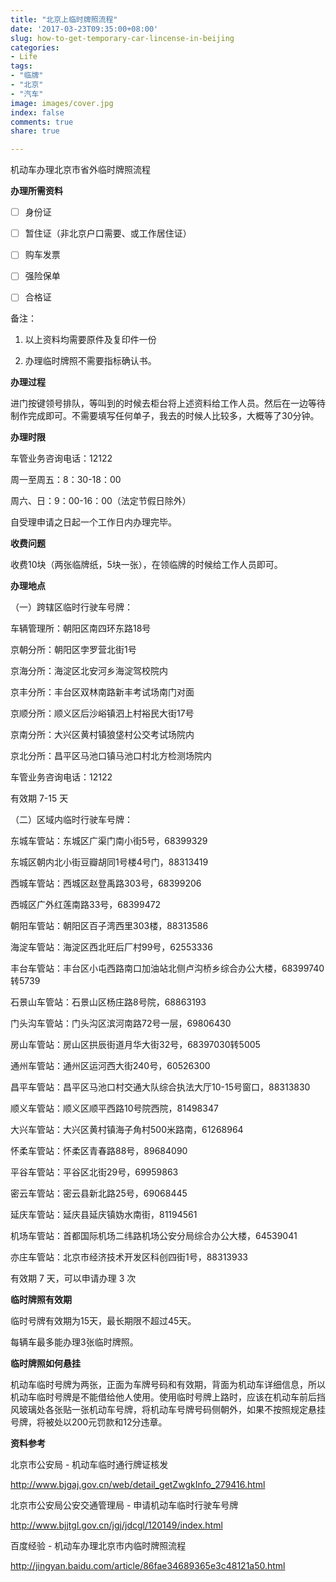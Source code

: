 ```yaml
---
title: "北京上临时牌照流程"
date: '2017-03-23T09:35:00+08:00'
slug: how-to-get-temporary-car-lincense-in-beijing
categories:
- Life
tags:
- "临牌"
- "北京"
- "汽车"
image: images/cover.jpg
index: false
comments: true
share: true

---
```



机动车办理北京市省外临时牌照流程

**办理所需资料**

- [ ] 身份证

- [ ] 暂住证（非北京户口需要、或工作居住证）

- [ ] 购车发票

- [ ] 强险保单

- [ ] 合格证

备注：

1. 以上资料均需要原件及复印件一份

2. 办理临时牌照不需要指标确认书。

**办理过程**

进门按键领号排队，等叫到的时候去柜台将上述资料给工作人员。然后在一边等待制作完成即可。不需要填写任何单子，我去的时候人比较多，大概等了30分钟。

**办理时限**

车管业务咨询电话：12122

周一至周五：8：30-18：00

周六、日：9：00-16：00（法定节假日除外）

自受理申请之日起一个工作日内办理完毕。

**收费问题**

收费10块（两张临牌纸，5块一张），在领临牌的时候给工作人员即可。

**办理地点**

（一）跨辖区临时行驶车号牌：

车辆管理所：朝阳区南四环东路18号

京朝分所：朝阳区孛罗营北街1号

京海分所：海淀区北安河乡海淀驾校院内

京丰分所：丰台区双林南路新丰考试场南门对面

京顺分所：顺义区后沙峪镇泗上村裕民大街17号

京南分所：大兴区黄村镇狼垡村公交考试场院内

京北分所：昌平区马池口镇马池口村北方检测场院内

车管业务咨询电话：12122

有效期 7-15 天

（二）区域内临时行驶车号牌：

东城车管站：东城区广渠门南小街5号，68399329

东城区朝内北小街豆瓣胡同1号楼4号门，88313419

西城车管站：西城区赵登禹路303号，68399206

西城区广外红莲南路33号，68399472

朝阳车管站：朝阳区百子湾西里303楼，88313586

海淀车管站：海淀区西北旺后厂村99号，62553336

丰台车管站：丰台区小屯西路南口加油站北侧卢沟桥乡综合办公大楼，68399740转5739

石景山车管站：石景山区杨庄路8号院，68863193

门头沟车管站：门头沟区滨河南路72号一层，69806430

房山车管站：房山区拱辰街道月华大街32号，68397030转5005

通州车管站：通州区运河西大街240号，60526300

昌平车管站：昌平区马池口村交通大队综合执法大厅10-15号窗口，88313830

顺义车管站：顺义区顺平西路10号院西院，81498347

大兴车管站：大兴区黄村镇海子角村500米路南，61268964

怀柔车管站：怀柔区青春路88号，89684090

平谷车管站：平谷区北街29号，69959863

密云车管站：密云县新北路25号，69068445

延庆车管站：延庆县延庆镇妫水南街，81194561

机场车管站：首都国际机场二纬路机场公安分局综合办公大楼，64539041

亦庄车管站：北京市经济技术开发区科创四街1号，88313933

有效期 7 天，可以申请办理 3 次

**临时牌照有效期**

临时号牌有效期为15天，最长期限不超过45天。

每辆车最多能办理3张临时牌照。

**临时牌照如何悬挂**

机动车临时号牌为两张，正面为车牌号码和有效期，背面为机动车详细信息，所以机动车临时号牌是不能借给他人使用。使用临时号牌上路时，应该在机动车前后挡风玻璃处各张贴一张机动车号牌，将机动车号牌号码侧朝外，如果不按照规定悬挂号牌，将被处以200元罚款和12分违章。

**资料参考**

北京市公安局 -  机动车临时通行牌证核发

http://www.bjgaj.gov.cn/web/detail_getZwgkInfo_279416.html

北京市公安局公安交通管理局 - 申请机动车临时行驶车号牌

http://www.bjjtgl.gov.cn/jgj/jdcgl/120149/index.html

百度经验 - 机动车办理北京市内临时牌照流程

http://jingyan.baidu.com/article/86fae34689365e3c48121a50.html